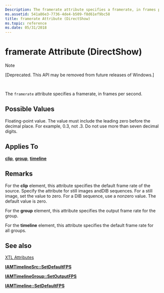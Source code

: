```yaml
---
Description: The framerate attribute specifies a framerate, in frames per second.
ms.assetid: 541a86e3-7736-4de4-b509-f8d61ef9bc58
title: framerate Attribute (DirectShow)
ms.topic: reference
ms.date: 05/31/2018
---
```


# framerate Attribute (DirectShow)

> [!Note]  
> \[Deprecated. This API may be removed from future releases of Windows.\]

 

The `framerate` attribute specifies a framerate, in frames per second.

## Possible Values

Floating-point value. The value must include the leading zero before the decimal place. For example, 0.3, not .3. Do not use more than seven decimal digits.

## Applies To

[**clip**](clip-element.md), [**group**](group-element.md), [**timeline**](timeline-element.md)

## Remarks

For the **clip** element, this attribute specifies the default frame rate of the source. Specify the attribute for still images andDIB sequences. For a still image, set the value to zero. For a DIB sequence, use a nonzero value. The default value is zero.

For the **group** element, this attribute specifies the output frame rate for the group.

For the **timeline** element, this attribute specifies the default frame rate for all groups.

## See also

<dl> <dt>

[XTL Attributes](xtl-attributes.md)
</dt> <dt>

[**IAMTimelineSrc::SetDefaultFPS**](iamtimelinesrc-setdefaultfps.md)
</dt> <dt>

[**IAMTimelineGroup::SetOutputFPS**](iamtimelinegroup-setoutputfps.md)
</dt> <dt>

[**IAMTimeline::SetDefaultFPS**](iamtimeline-setdefaultfps.md)
</dt> </dl>

 

 



